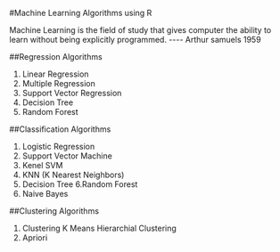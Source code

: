 
#Machine Learning Algorithms using R 

Machine Learning is the field of study that gives computer the ability to learn without being explicitly programmed. 
                                                                                           ---- Arthur samuels 1959


##Regression Algorithms
1. Linear Regression 
2. Multiple Regression
3. Support Vector Regression
4. Decision Tree
5. Random Forest




##Classification Algorithms
1. Logistic Regression
2. Support Vector Machine
3. Kenel SVM
4. KNN (K Nearest Neighbors)
5. Decision Tree
6.Random Forest
7. Naive Bayes




##Clustering Algorithms

1. Clustering
    K Means
    Hierarchial  Clustering
2. Apriori

